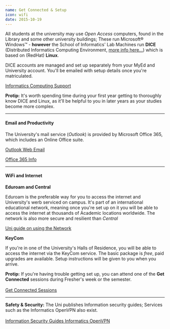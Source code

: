 ```yaml
---
name: Get Connected & Setup
icon: wifi
date: 2015-10-19
---
```


All students at the university may use *Open Access* computers, found in the Library and
some other university buildings; These run Microsoft&reg; Windows&trade; - **however** the
School of Informatics' Lab Machines run **DICE** (Distributed Informatics Computing Environment,
[more info here&hellip;](http://computing.help.inf.ed.ac.uk/what-is-dice)) which is based on
(RedHat) **Linux**.

DICE accounts are managed and set up separately from your MyEd and University account.
You'll be emailed with setup details once you're matriculated.

<a href="http://computing.help.inf.ed.ac.uk/"
class="btn btn-default">
Informatics Computing Support
</a>

<div class="alert alert-info">
    <i class="fa fa-star"></i> <strong>Protip:</strong>
    It's worth spending time during your first year getting to thoroughly know 
    DICE and Linux, as it'll be helpful to you in later years as your studies become
    more complex.
</div>

---

<h4>Email and Productivity &nbsp; <i class="fa fa-briefcase muted"></i></h4>

The University's mail service (*Outlook*) is provided by Microsoft Office 365, 
which includes an Online Office suite.

<div class="btn-group">
<a class="btn btn-default" 
href="https://www.office365.ed.ac.uk/">
    Outlook Web Email
</a>

<a class="btn btn-default" 
href="http://www.ed.ac.uk/information-services/computing/comms-and-collab/office365">
    Office 365 Info
</a>

</div>

---

<h4>WiFi and Internet &nbsp; <i class="fa fa-wifi muted"></i></h4>

**Eduroam and Central**

Eduroam is the preferable way for you to access the internet and University's
werb serviced on campus. It's part of an international educational network, meaning
once you're set up on it you will be able to access the internet at thousands of
Academic locations worldwide. The network is also more secure and resilient than *Central*

<a class="btn btn-default" 
href="http://www.ed.ac.uk/information-services/computing/desktop-personal/wireless-networking/wlan-using">
    Uni guide on using the Network
</a>
<br>


**KeyCom**

If you're in one of the University's Halls of Residence, you will be able
to access the internet via the KeyCom service. The basic package is *free*,
paid upgrades are available. Setup instructions will be given to you
when you arrive.

<div class="alert alert-info">
    <i class="fa fa-star"></i> <strong>Protip:</strong>
    If you're having trouble getting set up, you can attend one of the <strong>Get Connected</strong>
    sessions during Fresher's week or the semester.
    <br><br>
    <a href="http://www.ed.ac.uk/information-services/about/news/get-connected-sessions-for-new-students"
    class="btn btn-sm btn-info">
    Get Connected Sessions
    </a>
</div>

---

<div class="alert alert-success">
    <i class="fa fa-lock"></i> <strong>Safety &amp; Security:</strong>
    The Uni publishes Information security guides; Services such as the Informatics OpenVPN also
    exist.
    <br><br>
    <div class="btn-group">
        <a href="www.ed.ac.uk/infosec"
        class="btn btn-sm btn-success">
            Information Security Guides
        </a>
        <a href="http://computing.help.inf.ed.ac.uk/openvpn"
        class="btn btn-sm btn-success">
            Informatics OpenVPN
        </a>
    </div>
</div>
